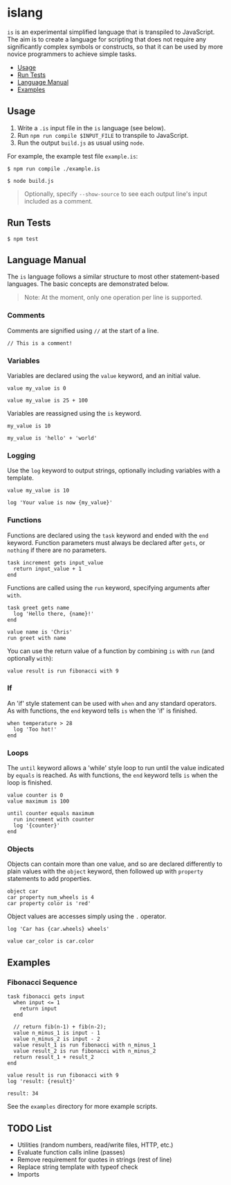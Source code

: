 # islang

`is` is an experimental simplified language that is transpiled to JavaScript. 
The aim is to create a language for scripting that does not require any 
significantly complex symbols or constructs, so that it can be used by more 
novice programmers to achieve simple tasks.

* [Usage](#usage)
* [Run Tests](#run-tests)
* [Language Manual](#language-manual)
* [Examples](#examples)


## Usage

1. Write a `.is` input file in the `is` language (see below).
2. Run `npm run compile $INPUT_FILE` to transpile to JavaScript.
3. Run the output `build.js` as usual using `node`.

For example, the example test file `example.is`:

`$ npm run compile ./example.is`

`$ node build.js`

> Optionally, specify `--show-source` to see each output line's input included
> as a comment.


## Run Tests

`$ npm test`


## Language Manual

The `is` language follows a similar structure to most other statement-based
languages. The basic concepts are demonstrated below. 

> Note: At the moment, only one operation per line is supported.


### Comments

Comments are signified using `//` at the start of a line.

```
// This is a comment!
```


### Variables

Variables are declared using the `value` keyword, and an initial value.

```
value my_value is 0

value my_value is 25 + 100
```

Variables are reassigned using the `is` keyword.

```
my_value is 10

my_value is 'hello' + 'world'
```


### Logging

Use the `log` keyword to output strings, optionally including variables with 
a template.

```
value my_value is 10

log 'Your value is now {my_value}'
```


### Functions

Functions are declared using the `task` keyword and ended with the `end` 
keyword. Function parameters must always be declared after `gets`, or `nothing`
if there are no parameters.

```
task increment gets input_value
  return input_value + 1
end
```

Functions are called using the `run` keyword, specifying arguments after `with`.

```
task greet gets name
  log 'Hello there, {name}!'
end

value name is 'Chris'
run greet with name
```

You can use the return value of a function by combining `is` with `run` (and optionally `with`):

```
value result is run fibonacci with 9
```


### If

An 'if' style statement can be used with `when` and any standard operators. As 
with functions, the `end` keyword tells `is` when the 'if' is finished.

```
when temperature > 28
  log 'Too hot!'
end
```


### Loops

The `until` keyword allows a 'while' style loop to run until the value indicated
by `equals` is reached. As with functions, the `end` keyword tells `is` when the 
loop is finished.

```
value counter is 0
value maximum is 100

until counter equals maximum
  run increment with counter
  log '{counter}'
end
``` 


### Objects

Objects can contain more than one value, and so are declared differently to 
plain values with the `object` keyword, then followed up with `property` 
statements to add properties.

```
object car
car property num_wheels is 4
car property color is 'red'
```

Object values are accesses simply using the `.` operator.

```
log 'Car has {car.wheels} wheels'

value car_color is car.color
```


## Examples

### Fibonacci Sequence

```
task fibonacci gets input
  when input <= 1
    return input
  end

  // return fib(n-1) + fib(n-2); 
  value n_minus_1 is input - 1
  value n_minus_2 is input - 2
  value result_1 is run fibonacci with n_minus_1
  value result_2 is run fibonacci with n_minus_2
  return result_1 + result_2
end

value result is run fibonacci with 9
log 'result: {result}'
```

```
result: 34
```

See the `examples` directory for more example scripts.


## TODO List

* Utilities (random numbers, read/write files, HTTP, etc.)
* Evaluate function calls inline (passes)
* Remove requirement for quotes in strings (rest of line)
* Replace string template with typeof check
* Imports
